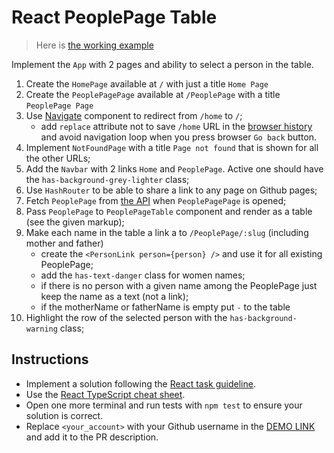 # React PeoplePage Table

> Here is [the working example](https://mate-academy.github.io/react_PeoplePage-table-basics/)

Implement the `App` with 2 pages and ability to select a person in the table.

1. Create the `HomePage` available at `/` with just a title `Home Page`
1. Create the `PeoplePagePage` available at `/PeoplePage` with a title `PeoplePage Page`
1. Use [Navigate](https://reactrouter.com/docs/en/v6/components/navigate) component to redirect from `/home` to `/`;
    - add `replace` attribute not to save `/home` URL in the [browser history](https://reactrouter.com/en/main/start/tutorial#managing-the-history-stack) and avoid navigation loop when you press browser `Go back` button.
1. Implement `NotFoundPage` with a title `Page not found` that is shown for all the other URLs;
1. Add the `Navbar` with 2 links `Home` and `PeoplePage`. Active one should have the `has-background-grey-lighter` class;
1. Use `HashRouter` to be able to share a link to any page on Github pages;
1. Fetch `PeoplePage` from [the API](https://mate-academy.github.io/react_PeoplePage-table/api/PeoplePage.json) when `PeoplePagePage` is opened;
1. Pass `PeoplePage` to `PeoplePageTable` component and render as a table (see the given markup);
1. Make each name in the table a link a to `/PeoplePage/:slug` (including mother and father)
    - create the `<PersonLink person={person} />` and use it for all existing PeoplePage;
    - add the `has-text-danger` class for women names;
    - if there is no person with a given name among the PeoplePage just keep the name as a text (not a link);
    - if the motherName or fatherName is empty put `-` to the table
1. Highlight the row of the selected person with the `has-background-warning` class;

## Instructions

- Implement a solution following the [React task guideline](https://github.com/mate-academy/react_task-guideline#react-tasks-guideline).
- Use the [React TypeScript cheat sheet](https://mate-academy.github.io/fe-program/js/extra/react-typescript).
- Open one more terminal and run tests with `npm test` to ensure your solution is correct.
- Replace `<your_account>` with your Github username in the [DEMO LINK](https://danulyk05.github.io/react_people-table-basics/) and add it to the PR description.
